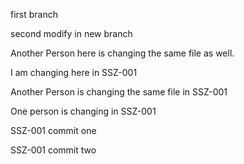 first branch





second modify in new branch



Another Person here is changing the same file as well.

I am changing here in SSZ-001


Another Person is changing the same file in SSZ-001

One person is changing in SSZ-001

SSZ-001 commit one

SSZ-001 commit two

